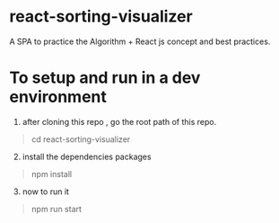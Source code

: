 # react-sorting-visualizer
A SPA to practice the Algorithm + React js concept and best practices.

#  To setup and run in a dev environment
1. after cloning this repo , go the root path of this repo.
> cd react-sorting-visualizer
2. install the dependencies packages
> npm install
3. now to run it
> npm run start